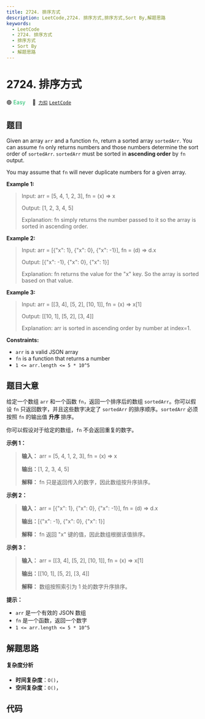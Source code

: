 ```yaml
---
title: 2724. 排序方式
description: LeetCode,2724. 排序方式,排序方式,Sort By,解题思路
keywords:
  - LeetCode
  - 2724. 排序方式
  - 排序方式
  - Sort By
  - 解题思路
---
```


# 2724. 排序方式

🟢 <font color=#15bd66>Easy</font>&emsp; 🔗&ensp;[`力扣`](https://leetcode.cn/problems/sort-by) [`LeetCode`](https://leetcode.com/problems/sort-by)

## 题目

Given an array `arr` and a function `fn`, return a sorted array `sortedArr`.
You can assume `fn` only returns numbers and those numbers determine the sort
order of `sortedArr`. `sortedArr` must be sorted in **ascending order** by
`fn` output.

You may assume that `fn` will never duplicate numbers for a given array.



**Example 1:**

> Input: arr = [5, 4, 1, 2, 3], fn = (x) => x
> 
> Output: [1, 2, 3, 4, 5]
> 
> Explanation: fn simply returns the number passed to it so the array is sorted in ascending order.

**Example 2:**

> Input: arr = [{"x": 1}, {"x": 0}, {"x": -1}], fn = (d) => d.x
> 
> Output: [{"x": -1}, {"x": 0}, {"x": 1}]
> 
> Explanation: fn returns the value for the "x" key. So the array is sorted based on that value.

**Example 3:**

> Input: arr = [[3, 4], [5, 2], [10, 1]], fn = (x) => x[1]
> 
> Output: [[10, 1], [5, 2], [3, 4]]
> 
> Explanation: arr is sorted in ascending order by number at index=1. 

**Constraints:**

  * `arr` is a valid JSON array
  * `fn` is a function that returns a number
  * `1 <= arr.length <= 5 * 10^5`


## 题目大意

给定一个数组 `arr` 和一个函数 `fn`，返回一个排序后的数组 `sortedArr`。你可以假设 `fn` 只返回数字，并且这些数字决定了
`sortedArr` 的排序顺序。`sortedArr` 必须按照 `fn` 的输出值 **升序** 排序。

你可以假设对于给定的数组，`fn` 不会返回重复的数字。



**示例 1：**

> 
> 
> 
> 
> 
> **输入：** arr = [5, 4, 1, 2, 3], fn = (x) => x
> 
> **输出：**[1, 2, 3, 4, 5]
> 
> **解释：** fn 只是返回传入的数字，因此数组按升序排序。
> 
> 

**示例 2：**

> 
> 
> 
> 
> 
> **输入：** arr = [{"x": 1}, {"x": 0}, {"x": -1}], fn = (d) => d.x
> 
> **输出：**[{"x": -1}, {"x": 0}, {"x": 1}]
> 
> **解释：** fn 返回 "x" 键的值，因此数组根据该值排序。
> 
> 

**示例 3：**

> 
> 
> 
> 
> 
> **输入：** arr = [[3, 4], [5, 2], [10, 1]], fn = (x) => x[1]
> 
> **输出：**[[10, 1], [5, 2], [3, 4]]
> 
> **解释：** 数组按照索引为 1 处的数字升序排序。
> 
> 



**提示：**

  * `arr` 是一个有效的 JSON 数组
  * `fn` 是一个函数，返回一个数字
  * `1 <= arr.length <= 5 * 10^5`


## 解题思路

#### 复杂度分析

- **时间复杂度**：`O()`，
- **空间复杂度**：`O()`，

## 代码

```javascript

```